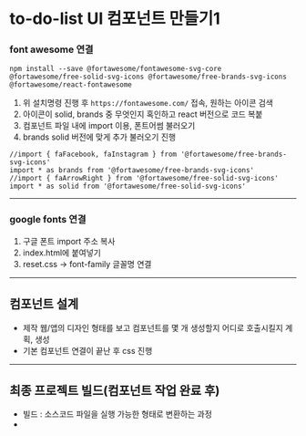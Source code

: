 # to-do-list UI 컴포넌트 만들기1
### font awesome 연결
```
npm install --save @fortawesome/fontawesome-svg-core @fortawesome/free-solid-svg-icons @fortawesome/free-brands-svg-icons @fortawesome/react-fontawesome
```
1. 위 설치명령 진행 후 `https://fontawesome.com/` 접속, 원하는 아이콘 검색
2. 아이콘이 solid, brands 중 무엇인지 혹인하고 react 버전으로 코드 복붙
3. 컴포넌트 파일 내에 import 이용, 폰트어썸 불러오기
4. brands solid 버전에 맞게 추가 불러오기 진행
```
//import { faFacebook, faInstagram } from '@fortawesome/free-brands-svg-icons'
import * as brands from '@fortawesome/free-brands-svg-icons'
//import { faArrowRight } from '@fortawesome/free-solid-svg-icons'
import * as solid from '@fortawesome/free-solid-svg-icons'
```
-----
### google fonts 연결
1. 구글 폰트 import 주소 복사
2. index.html에 붙여넣기
3. reset.css -> font-family 글꼴명 연결
-----
## 컴포넌트 설계
* 제작 웹/앱의 디자인 형태를 보고 컴포넌트를 몇 개 생성할지 어디로 호출시킬지 계획, 생성
* 기본 컴포넌트 연결이 끝난 후 css 진행
-----
## 최종 프로젝트 빌드(컴포넌트 작업 완료 후)
- 빌드 : 소스코드 파일을 실행 가능한 형태로 변환하는 과정
- 
